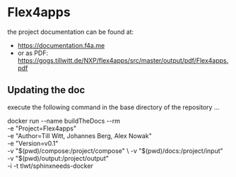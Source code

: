Flex4apps
=========

the project documentation can be found at:

* https://documentation.f4a.me
* or as PDF: https://gogs.tillwitt.de/NXP/flex4apps/src/master/output/pdf/Flex4apps.pdf


Updating the doc
----------------

execute the following command in the base directory of the repository ...

   docker run --name buildTheDocs --rm \
      -e "Project=Flex4apps" \
      -e "Author=Till Witt, Johannes Berg, Alex Nowak" \
      -e "Version=v0.1" \
      -v "$(pwd)/compose:/project/compose" \
      -v "$(pwd)/docs:/project/input" \
      -v "$(pwd)/output:/project/output" \
      -i -t tlwt/sphinxneeds-docker
